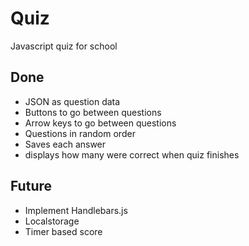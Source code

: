 Quiz
====

Javascript quiz for school

Done
------

* JSON as question data
* Buttons to go between questions
* Arrow keys to go between questions
* Questions in random order
* Saves each answer
* displays how many were correct when quiz finishes

Future
------

* Implement Handlebars.js
* Localstorage
* Timer based score